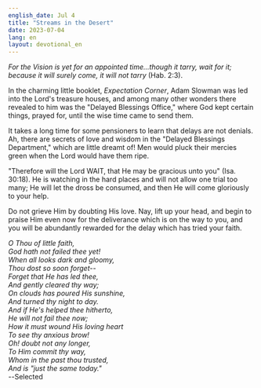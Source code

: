 ```yaml
---
english_date: Jul 4
title: "Streams in the Desert"
date: 2023-07-04
lang: en
layout: devotional_en
---
```





<p><em>For the Vision is yet for an appointed time…though it tarry, wait for it; because it will surely come, it will not tarry</em> (Hab. 2:3).

</p>

<p>In the charming little booklet, <em>Expectation Corner</em>, Adam Slowman was led into the Lord's treasure houses, and among many other wonders there revealed to him was the "Delayed Blessings Office," where God kept certain things, prayed for, until the wise time came to send them.

</p>

<p>It takes a long time for some pensioners to learn that delays are not denials. Ah, there are secrets of love and wisdom in the "Delayed Blessings Department," which are little dreamt of! Men would pluck their mercies green when the Lord would have them ripe.

</p>

<p>"Therefore will the Lord WAIT, that He may be gracious unto you" (Isa. 30:18). He is watching in the hard places and will not allow one trial too many; He will let the dross be consumed, and then He will come gloriously to your help.

</p>

<p>Do not grieve Him by doubting His love. Nay, lift up your head, and begin to praise Him even now for the deliverance which is on the way to you, and you will be abundantly rewarded for the delay which has tried your faith.

</p>

<p><em>O Thou of little faith,<br/> God hath not failed thee yet!<br/> When all looks dark and gloomy,<br/> Thou dost so soon forget--<br/> Forget that He has led thee,<br/> And gently cleared thy way;<br/> On clouds has poured His sunshine,<br/> And turned thy night to day.<br/> And if He's helped thee hitherto,<br/> He will not fail thee now;<br/> How it must wound His loving heart<br/> To see thy anxious brow!<br/> Oh! doubt not any longer,<br/> To Him commit thy way,<br/> Whom in the past thou trusted,<br/> And is "just the same today."</em><br/> <em>--</em>Selected

</p>

<p></p>